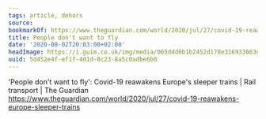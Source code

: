 ```yaml
---
tags: article, dehors
source:
bookmarkOf: https://www.theguardian.com/world/2020/jul/27/covid-19-reawakens-europe-sleeper-trains
title: People don't want to fly
date: '2020-08-02T20:03:00+02:00'
headImage: https://i.guim.co.uk/img/media/065ddd6b1b2452d178e316933663d914e18e4692/0_432_6480_3888/master/6480.jpg?width=1200&height=630&quality=85&auto=format&fit=crop&overlay-align=bottom%2Cleft&overlay-width=100p&overlay-base64=L2ltZy9zdGF0aWMvb3ZlcmxheXMvdGctYWdlLTIwMjAucG5n&enable=upscale&s=286800dfcac12d512edfa7a1c8624f84
uuid: 5d452e4f-ef1f-4d1d-8c23-8a5c0adbe6b0
---
```


'People don't want to fly': Covid-19 reawakens Europe's sleeper trains | Rail transport | The Guardian
https://www.theguardian.com/world/2020/jul/27/covid-19-reawakens-europe-sleeper-trains
